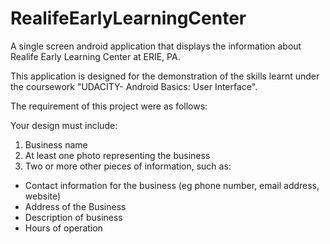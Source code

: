 # RealifeEarlyLearningCenter

A single screen android application that displays the information about Realife Early Learning Center at ERIE, PA.

This application is designed for the demonstration of the skills learnt under the coursework "UDACITY- Android Basics: User Interface".

The requirement of this project were as follows:

Your design must include:

1. Business name
2. At least one photo representing the business
3. Two or more other pieces of information, such as:
  * Contact information for the business (eg phone number, email address, website)
  * Address of the Business
  * Description of business
  * Hours of operation
